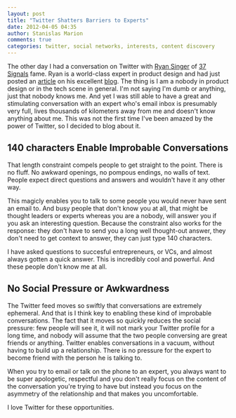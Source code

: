```yaml
---
layout: post
title: "Twitter Shatters Barriers to Experts"
date: 2012-04-05 04:35
author: Stanislas Marion
comments: true
categories: twitter, social networks, interests, content discovery
---
```


The other day I had a conversation on Twitter with [Ryan
Singer](http://twitter.com/#!/rjs) of [37 Signals](http://37signals.com)
fame. Ryan is a world-class expert in product design and had just posted an [article](http://feltpresence.com/articles/16-managing-product-development-by-integrating-around-concerns)
on his excellent [blog](http://feltpresence.com/). The thing is I am a
nobody in product design or in the tech scene in general. I'm not saying
I'm dumb or anything, just that nobody knows me. And yet I was
still able to have a great and stimulating conversation with an expert
who's email inbox is presumably very full, lives thousands of kilometers
away from me and doesn't know anything about me. This was not the first
time I've been amazed by the power of Twitter, so I decided to blog about
it.

## 140 characters Enable Improbable Conversations

That length constraint compels people to get straight to the point.
There is no fluff. No awkward openings, no pompous endings, no walls of
text. People expect direct questions and answers and wouldn't have it any other
way.

This magicly enables you to talk to some people you would never have sent an
email to. And busy people that don't know you at all, that might be
thought leaders or experts whereas you are a nobody, will answer you if
you ask an interesting question. Because the constraint also works for
the response: they don't have to send you a long well thought-out answer,
they don't need to get context to answer, they can just type 140
characters.

I have asked questions to succesful entrepreneurs, or VCs, and almost
always gotten a quick answer. This is incredibly cool and powerful. And
these people don't know me at all.

## No Social Pressure or Awkwardness

The Twitter feed moves so swiftly that conversations are extremely
ephemeral. And that is I think key to enabling these kind of improbable
conversations. The fact that it moves so quickly reduces the social
pressure: few people will see it, it will not mark your Twitter profile
for a long time, and nobody will assume that the two people conversing
are great friends or anything. Twitter enables conversations in a
vacuum, without having to build up a relationship. There is no pressure
for the expert to become friend with the person he is talking to.

When you try to email or talk on the phone to an expert, you always want to be super apologetic,
respectful and you don't really focus on the content of the
conversation you're trying to have but instead you focus on the
asymmetry of the relationship and that makes you uncomfortable.

I love Twitter for these opportunities.


